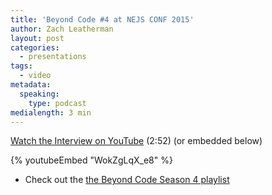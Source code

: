 ```yaml
---
title: 'Beyond Code #4 at NEJS CONF 2015'
author: Zach Leatherman
layout: post
categories:
  - presentations
tags:
  - video
metadata:
  speaking:
    type: podcast
medialength: 3 min
---
```


[Watch the Interview on YouTube](https://www.youtube.com/watch?v=WokZgLqX_e8) (2:52) (or embedded below)

{% youtubeEmbed "WokZgLqX_e8" %}

* Check out the [the Beyond Code Season 4 playlist](https://www.youtube.com/watch?v=opJvhfyz-Fo&list=PLCzseuA9sYreUnA0HXg220O7eIr2NB1IY)
